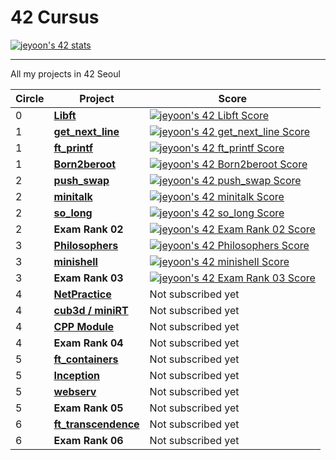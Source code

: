 # 42 Cursus
[![jeyoon's 42 stats](https://badge42.vercel.app/api/v2/cl3en3hhl008509lhaz01qt8t/stats?cursusId=21&coalitionId=87)](https://github.com/JaeSeoKim/badge42)

---

All my projects in 42 Seoul

| Circle | Project                                                      | Score                                                        |
| ------ | ------------------------------------------------------------ | ------------------------------------------------------------ |
| 0      | [**Libft**](https://github.com/yoouyeon/42Cursus/tree/main/Libft) | [![jeyoon's 42 Libft Score](https://badge42.vercel.app/api/v2/cl3en3hhl008509lhaz01qt8t/project/2166599)](https://github.com/JaeSeoKim/badge42) |
| 1      | [**get_next_line**](https://github.com/yoouyeon/42Cursus/tree/main/get_next_line) | [![jeyoon's 42 get_next_line Score](https://badge42.vercel.app/api/v2/cl3en3hhl008509lhaz01qt8t/project/2381595)](https://github.com/JaeSeoKim/badge42) |
| 1      | [**ft_printf**](https://github.com/yoouyeon/42Cursus/tree/main/ft_printf) | [![jeyoon's 42 ft_printf Score](https://badge42.vercel.app/api/v2/cl3en3hhl008509lhaz01qt8t/project/2460548)](https://github.com/JaeSeoKim/badge42) |
| 1      | [**Born2beroot**](https://github.com/yoouyeon/42Cursus/tree/main/born2beroot) | [![jeyoon's 42 Born2beroot Score](https://badge42.vercel.app/api/v2/cl3en3hhl008509lhaz01qt8t/project/2472154)](https://github.com/JaeSeoKim/badge42) |
| 2      | [**push_swap**](https://github.com/yoouyeon/42Cursus/tree/main/Minitalk) | [![jeyoon's 42 push_swap Score](https://badge42.vercel.app/api/v2/cl3en3hhl008509lhaz01qt8t/project/2531964)](https://github.com/JaeSeoKim/badge42) |
| 2      | [**minitalk**](https://github.com/yoouyeon/42Cursus/tree/main/push_swap) | [![jeyoon's 42 minitalk Score](https://badge42.vercel.app/api/v2/cl3en3hhl008509lhaz01qt8t/project/2501056)](https://github.com/JaeSeoKim/badge42) |
| 2      | [**so_long**](https://github.com/yoouyeon/42Cursus/tree/main/so_long) | [![jeyoon's 42 so_long Score](https://badge42.vercel.app/api/v2/cl3en3hhl008509lhaz01qt8t/project/2587297)](https://github.com/JaeSeoKim/badge42) |
| 2      | **Exam Rank 02** | [![jeyoon's 42 Exam Rank 02 Score](https://badge42.vercel.app/api/v2/cl3en3hhl008509lhaz01qt8t/project/2626005)](https://github.com/JaeSeoKim/badge42) |
| 3      | [**Philosophers**](https://github.com/yoouyeon/42Cursus/tree/main/Philosophers) | [![jeyoon's 42 Philosophers Score](https://badge42.vercel.app/api/v2/cl3en3hhl008509lhaz01qt8t/project/2602516)](https://github.com/JaeSeoKim/badge42) |
| 3      | [**minishell**](https://github.com/326eunjin/minishell)                                            | [![jeyoon's 42 minishell Score](https://badge42.vercel.app/api/v2/cl3en3hhl008509lhaz01qt8t/project/2604682)](https://github.com/JaeSeoKim/badge42)                                           |
| 3      | **Exam Rank 03**                                             | [![jeyoon's 42 Exam Rank 03 Score](https://badge42.vercel.app/api/v2/cl3en3hhl008509lhaz01qt8t/project/2638412)](https://github.com/JaeSeoKim/badge42)                                           |
| 4      | [**NetPractice**]()                                          | Not subscribed yet                                           |
| 4      | [**cub3d / miniRT**]()                                       | Not subscribed yet                                           |
| 4      | [**CPP Module**](https://github.com/yoouyeon/42Cursus/tree/main/CPP_Module)                                           | Not subscribed yet                                           |
| 4      | **Exam Rank 04**                                             | Not subscribed yet                                           |
| 5      | [**ft_containers**]()                                        | Not subscribed yet                                           |
| 5      | [**Inception**]()                                            | Not subscribed yet                                           |
| 5      | [**webserv**]()                                              | Not subscribed yet                                           |
| 5      | **Exam Rank 05**                                             | Not subscribed yet                                           |
| 6      | [**ft_transcendence**]()                                     | Not subscribed yet                                           |
| 6      | **Exam Rank 06**                                             | Not subscribed yet                                           |
